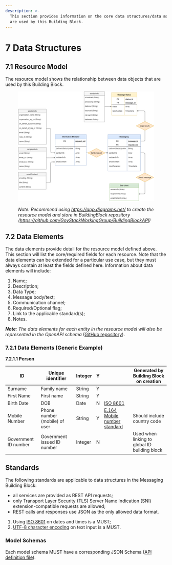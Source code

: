 ```yaml
---
description: >-
  This section provides information on the core data structures/data models that
  are used by this Building Block.
---
```


# 7 Data Structures

## 7.1 Resource Model

The resource model shows the relationship between data objects that are used by this Building Block.

<figure><img src=".gitbook/assets/image2.png" alt=""><figcaption><p><em>Note: Recommend using</em> <a href="https://app.diagrams.net/"><em>https://app.diagrams.net/</em></a> <em>to create the resource model and store in BuildingBlock repository (</em><a href="https://github.com/GovStackWorkingGroup/BuildingBlockAPI"><em>https://github.com/GovStackWorkingGroup/BuildingBlockAPI</em></a><em>)</em></p></figcaption></figure>

## 7.2 Data Elements

The data elements provide detail for the resource model defined above. This section will list the core/required fields for each resource. Note that the data elements can be extended for a particular use case, but they must always contain at least the fields defined here. Information about data elements will include:

1. Name;
2. Description;
3. Data Type;
4. Message body/text;
5. Communication channel;
6. Required/Optional flag;
7. Link to the applicable standard(s);
8. Notes.

_**Note**: The data elements for each entity in the resource model will also be represented in the OpenAPI schema_ ([GitHub repository](https://github.com/GovStackWorkingGroup/BuildingBlockAPI)).

### 7.2.1 Data Elements (Generic Example)

**7.2.1.1 Person**

| ID                   | Unique identifier             | Integer | Y |                                                                      | Generated by Building Block on creation       |
| -------------------- | ----------------------------- | ------- | - | -------------------------------------------------------------------- | --------------------------------------------- |
| Surname              | Family name                   | String  | Y |                                                                      |                                               |
| First Name           | First name                    | String  | Y |                                                                      |                                               |
| Birth Date           | DOB                           | Date    | N | [ISO 8601](https://www.iso.org/iso-8601-date-and-time-format.html)   |                                               |
| Mobile Number        | Phone number (mobile) of user | String  | Y | [E.164 Mobile number standard](https://www.itu.int/rec/T-REC-E.164/) | Should include country code                   |
| Government ID number | Government issued ID number   | Integer | N |                                                                      | Used when linking to global ID building block |

## Standards

The following standards are applicable to data structures in the Messaging Building Block:

* all services are provided as REST API requests;
* only Transport Layer Security (TLS) Server Name Indication (SNI) extension-compatible requests are allowed;
* REST calls and responses use JSON as the only allowed data format.

1. Using [ISO 8601](https://www.iso.org/iso-8601-date-and-time-format.html) on dates and times is a MUST;
2. [UTF-8 character encoding](https://en.wikipedia.org/wiki/UTF-8) on text input is a MUST.

### **Model Schemas**

Each model schema MUST have a corresponding JSON Schema ([API definition file](https://raw.githubusercontent.com/GovStackWorkingGroup/BuildingBlockAPI/main/ExampleSchema.json)).
